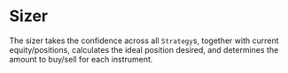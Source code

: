 # Sizer

The sizer takes the confidence across all `Strategy`s, together with current equity/positions, calculates the ideal position desired, and determines the amount to buy/sell for each instrument.